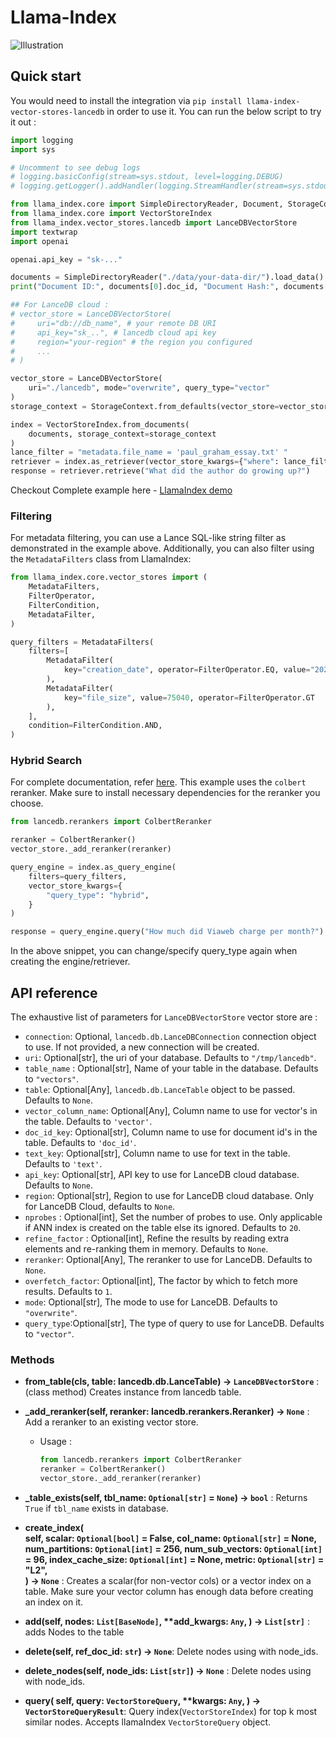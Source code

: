 # Llama-Index
![Illustration](../assets/llama-index.jpg)

## Quick start
You would need to install the integration via `pip install llama-index-vector-stores-lancedb` in order to use it. 
You can run the below script to try it out :
```python
import logging
import sys

# Uncomment to see debug logs
# logging.basicConfig(stream=sys.stdout, level=logging.DEBUG)
# logging.getLogger().addHandler(logging.StreamHandler(stream=sys.stdout))

from llama_index.core import SimpleDirectoryReader, Document, StorageContext
from llama_index.core import VectorStoreIndex
from llama_index.vector_stores.lancedb import LanceDBVectorStore
import textwrap
import openai

openai.api_key = "sk-..."

documents = SimpleDirectoryReader("./data/your-data-dir/").load_data()
print("Document ID:", documents[0].doc_id, "Document Hash:", documents[0].hash)

## For LanceDB cloud :
# vector_store = LanceDBVectorStore( 
#     uri="db://db_name", # your remote DB URI
#     api_key="sk_..", # lancedb cloud api key
#     region="your-region" # the region you configured
#     ...
# )

vector_store = LanceDBVectorStore(
    uri="./lancedb", mode="overwrite", query_type="vector"
)
storage_context = StorageContext.from_defaults(vector_store=vector_store)

index = VectorStoreIndex.from_documents(
    documents, storage_context=storage_context
)
lance_filter = "metadata.file_name = 'paul_graham_essay.txt' "
retriever = index.as_retriever(vector_store_kwargs={"where": lance_filter})
response = retriever.retrieve("What did the author do growing up?")
```

Checkout Complete example here - [LlamaIndex demo](../notebooks/LlamaIndex_example.ipynb)

### Filtering
For metadata filtering, you can use a Lance SQL-like string filter as demonstrated in the example above. Additionally, you can also filter using the `MetadataFilters` class from LlamaIndex:
```python
from llama_index.core.vector_stores import (
    MetadataFilters,
    FilterOperator,
    FilterCondition,
    MetadataFilter,
)

query_filters = MetadataFilters(
    filters=[
        MetadataFilter(
            key="creation_date", operator=FilterOperator.EQ, value="2024-05-23"
        ),
        MetadataFilter(
            key="file_size", value=75040, operator=FilterOperator.GT
        ),
    ],
    condition=FilterCondition.AND,
)
```

### Hybrid Search
For complete documentation, refer [here](https://lancedb.github.io/lancedb/hybrid_search/hybrid_search/). This example uses the `colbert` reranker. Make sure to install necessary dependencies for the reranker you choose.
```python
from lancedb.rerankers import ColbertReranker

reranker = ColbertReranker()
vector_store._add_reranker(reranker)

query_engine = index.as_query_engine(
    filters=query_filters,
    vector_store_kwargs={
        "query_type": "hybrid",
    }
)

response = query_engine.query("How much did Viaweb charge per month?")
```

In the above snippet, you can change/specify query_type again when creating the engine/retriever.

## API reference
The exhaustive list of parameters for `LanceDBVectorStore` vector store are :  
- `connection`: Optional, `lancedb.db.LanceDBConnection` connection object to use. If not provided, a new connection will be created.
- `uri`: Optional[str], the uri of your database. Defaults to `"/tmp/lancedb"`.
- `table_name` : Optional[str], Name of your table in the database. Defaults to `"vectors"`.
- `table`: Optional[Any], `lancedb.db.LanceTable` object to be passed. Defaults to `None`. 
- `vector_column_name`: Optional[Any], Column name to use for vector's in the table. Defaults to `'vector'`.   
- `doc_id_key`: Optional[str], Column name to use for document id's in the table. Defaults to `'doc_id'`.  
- `text_key`: Optional[str], Column name to use for text in the table. Defaults to `'text'`.  
- `api_key`: Optional[str], API key to use for LanceDB cloud database. Defaults to `None`.  
- `region`: Optional[str], Region to use for LanceDB cloud database. Only for LanceDB Cloud, defaults to `None`.  
- `nprobes` : Optional[int], Set the number of probes to use. Only applicable if ANN index is created on the table else its ignored. Defaults to `20`.
- `refine_factor` : Optional[int], Refine the results by reading extra elements and re-ranking them in memory. Defaults to `None`.
- `reranker`: Optional[Any], The reranker to use for LanceDB.
        Defaults to `None`.
- `overfetch_factor`: Optional[int], The factor by which to fetch more results.
        Defaults to `1`.
- `mode`: Optional[str], The mode to use for LanceDB.
            Defaults to `"overwrite"`.
- `query_type`:Optional[str], The type of query to use for LanceDB.
            Defaults to `"vector"`.


### Methods 

- __from_table(cls, table: lancedb.db.LanceTable) -> `LanceDBVectorStore`__ : (class method) Creates instance from lancedb table. 

- **_add_reranker(self, reranker: lancedb.rerankers.Reranker) -> `None`** : Add a reranker to an existing vector store. 
    - Usage :
        ```python
        from lancedb.rerankers import ColbertReranker
        reranker = ColbertReranker()
        vector_store._add_reranker(reranker)
        ```               
- **_table_exists(self, tbl_name: `Optional[str]` = `None`) -> `bool`** : Returns `True` if `tbl_name` exists in database.
- __create_index(  
  self, scalar: `Optional[bool]` = False, col_name: `Optional[str]` = None, num_partitions: `Optional[int]` = 256, num_sub_vectors: `Optional[int]` = 96, index_cache_size: `Optional[int]` = None, metric: `Optional[str]` = "L2",  
) -> `None`__ : Creates a scalar(for non-vector cols) or a vector index on a table.
        Make sure your vector column has enough data before creating an index on it.

- __add(self, nodes: `List[BaseNode]`, **add_kwargs: `Any`, ) -> `List[str]`__ :
adds Nodes to the table

- **delete(self, ref_doc_id: `str`) -> `None`**: Delete nodes using with node_ids.
- **delete_nodes(self, node_ids: `List[str]`) -> `None`** : Delete nodes using with node_ids.
- __query(
        self,
        query: `VectorStoreQuery`,
        **kwargs: `Any`,
    ) -> `VectorStoreQueryResult`__:
        Query index(`VectorStoreIndex`) for top k most similar nodes. Accepts llamaIndex `VectorStoreQuery` object.